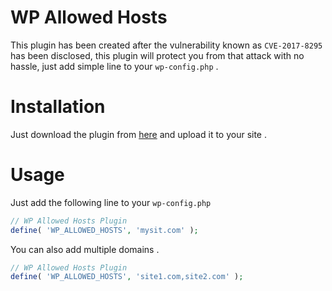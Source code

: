 # WP Allowed Hosts
This plugin has been created after the vulnerability known as `CVE-2017-8295` has been disclosed, 
this plugin will protect you from that attack with no hassle, just add simple line to your `wp-config.php` .

# Installation
Just download the plugin from [here](https://github.com/alash3al/wp-allowed-hosts/archive/master.zip) and upload it to your site .

# Usage
Just add the following line to your `wp-config.php`
```php
// WP Allowed Hosts Plugin
define( 'WP_ALLOWED_HOSTS', 'mysit.com' );
```

You can also add multiple domains .
```php
// WP Allowed Hosts Plugin
define( 'WP_ALLOWED_HOSTS', 'site1.com,site2.com' );
```
